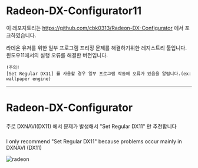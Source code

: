 # Radeon-DX-Configurator11

이 레포지토리는 https://github.com/cbk0313/Radeon-DX-Configurator 에서 포크하였습니다.  

라데온 유저를 위한 일부 프로그램 프리징 문제를 해결하기위한 레지스트리 툴입니다.  
윈도우11에서의 실행 오류를 해결한 버전입니다.

```
!주의!
[Set Regular DX11] 를 사용할 경우 일부 프로그램 작동에 오류가 있음을 알립니다.(ex: wallpaper engine)
```

---
# Radeon-DX-Configurator




###
주로 DXNAVI(DX11) 에서 문제가 발생해서 "Set Regular DX11" 만 추천합니다
###
I only recommend "Set Regular DX11" because problems occur mainly in DXNAVI (DX11)


![radeon](https://user-images.githubusercontent.com/66576971/216783646-0f266141-059c-4481-b5f3-c5485795755a.png)
